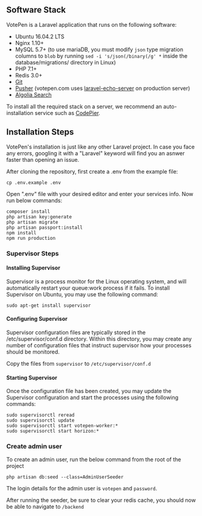 ## Software Stack

VotePen is a Laravel application that runs on the following software:

- Ubuntu 16.04.2 LTS
- Nginx 1.10+
- MySQL 5.7+ (to use mariaDB, you must modify `json` type migration columns to `blob` by running `sed -i 's/json(/binary(/g' *` inside the database/migrations/ directory in Linux)
- PHP 7.1+
- Redis 3.0+
- [Git](https://git-scm.com)
- [Pusher](https://pusher.com/) (votepen.com uses [laravel-echo-server](https://github.com/tlaverdure/laravel-echo-server) on production server)
- [Algolia Search](https://www.algolia.com/referrals/fb684d54/join/)

To install all the required stack on a server, we recommend an auto-installation service such as [CodePier](https://codepier.io/?ref=votepen).

## Installation Steps

VotePen's installation is just like any other Laravel project. In case you face any errors, googling it with a "Laravel" keyword will find you an asnwer faster than opening an issue. 

After cloning the repository, first create a .env from the example file:

```
cp .env.example .env
```

Open ".env" file with your desired editor and enter your services info.
Now run below commands:

```
composer install
php artisan key:generate
php artisan migrate
php artisan passport:install
npm install
npm run production
```

### Supervisor Steps

#### Installing Supervisor

Supervisor is a process monitor for the Linux operating system, and will automatically restart your queue:work process if it fails. To install Supervisor on Ubuntu, you may use the following command:

`sudo apt-get install supervisor`

#### Configuring Supervisor

Supervisor configuration files are typically stored in the /etc/supervisor/conf.d directory. Within this directory, you may create any number of configuration files that instruct supervisor how your processes should be monitored.

Copy the files from `supervisor` to `/etc/supervisor/conf.d`

#### Starting Supervisor
Once the configuration file has been created, you may update the Supervisor configuration and start the processes using the following commands:

```
sudo supervisorctl reread
sudo supervisorctl update
sudo supervisorctl start votepen-worker:*
sudo supervisorctl start horizon:*
```

### Create admin user

To create an admin user, run the below command from the root of the project

```
php artisan db:seed --class=AdminUserSeeder
```

The login details for the admin user is `votepen` and `password`.

After running the seeder, be sure to clear your redis cache, you should now be able to navigate to `/backend`
